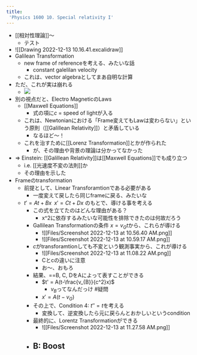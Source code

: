 ```yaml
---
title:
 'Physics 1600 10. Special relativity I'
---
```

- [[相対性理論]]〜
	- テスト
- ![[Drawing 2022-12-13 10.16.41.excalidraw]]
- Galilean Transformation
	- new frame of referenceを考える、みたいな話
		- constant galelilan velocity
	- これは、vector algebraとしてまあ自明な計算
- ただ、これが実は崩れる
	- [![](https://i.kakeru.app/00ffec286231f5753fbcb91fa4ea38b0.svg)](https://kakeru.app/00ffec286231f5753fbcb91fa4ea38b0)
- 別の視点だと、Electro MagneticのLaws
	- [[Maxwell Equations]]
		- 式の項に$c$ = speed of lightが入る
	- これは、Newtonianにおける「Frame変えてもLawは変わらない」という原則（[[Galillean Relativity]]）と矛盾している
		- なるほど〜！
	- これを治すために[[Lorenz Transformation]]とかが作られた
		- が、その理由や背景の理論は分かってなかった
- => Einstein: [[Galillean Relativity]]は[[Maxwell Equations]]でも成り立つ
	- i.e. [[光速度不変の法則]]か
	- その理由を示した
- Frameのtransformation
	- 前提として、Linear Transforamtionである必要がある
		- 一度変えて戻したら同じframeに戻る、みたいな
	- $t'=At+Bx\;\; x'=Ct+Dx$ のもとで、導ける事を考える
		- この式を立てたのはどんな理由がある？
			- x^2に依存するみたいな可能性を排除できたのは何故だろう
		- Gallilean Transformationの条件 $x = v_G t$から、これらが導ける
			- ![[Files/Screenshot 2022-12-13 at 10.56.40 AM.png]]
			- ![[Files/Screenshot 2022-12-13 at 10.59.17 AM.png]]
		- $c$がtransforamtionしても不変という観測事実から、これが導ける
			- ![[Files/Screenshot 2022-12-13 at 11.08.22 AM.png]]
			- Cとcの違いに注意
			- お〜、おもろ
		- 結果、==B, C, DをAによって表すことができる
			- $t' = A(t-\frac{v_{B}}{c^2}x)$
				- $v_B$ってなんだっけ #疑問
			- $x' = A(t-v_{G})$
		- その上で、Condition 4: $t'' = t$を考える
			- 変換して、逆変換したら元に戻らんとおかしいというcondition
		- 最終的に、Lorentz Transformationができる
			- ![[Files/Screenshot 2022-12-13 at 11.27.58 AM.png]]
		- B: Boost
			- 